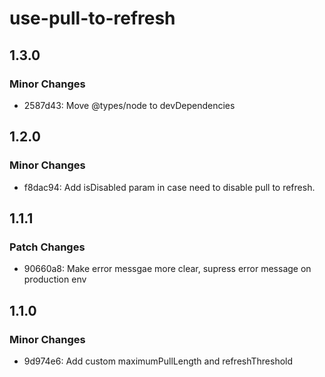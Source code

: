 # use-pull-to-refresh

## 1.3.0

### Minor Changes

- 2587d43: Move @types/node to devDependencies

## 1.2.0

### Minor Changes

- f8dac94: Add isDisabled param in case need to disable pull to refresh.

## 1.1.1

### Patch Changes

- 90660a8: Make error messgae more clear, supress error message on production env

## 1.1.0

### Minor Changes

- 9d974e6: Add custom maximumPullLength and refreshThreshold
